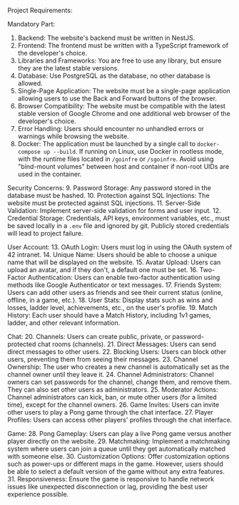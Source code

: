 Project Requirements:

Mandatory Part:

1. Backend: The website's backend must be written in NestJS.
2. Frontend: The frontend must be written with a TypeScript framework of the developer's choice.
3. Libraries and Frameworks: You are free to use any library, but ensure they are the latest stable versions.
4. Database: Use PostgreSQL as the database, no other database is allowed.
5. Single-Page Application: The website must be a single-page application allowing users to use the Back and Forward buttons of the browser.
6. Browser Compatibility: The website must be compatible with the latest stable version of Google Chrome and one additional web browser of the developer's choice.
7. Error Handling: Users should encounter no unhandled errors or warnings while browsing the website.
8. Docker: The application must be launched by a single call to `docker-compose up --build`. If running on Linux, use Docker in rootless mode, with the runtime files located in `/goinfre` or `/sgoinfre`. Avoid using "bind-mount volumes" between host and container if non-root UIDs are used in the container.

Security Concerns: 9. Password Storage: Any password stored in the database must be hashed. 10. Protection against SQL Injections: The website must be protected against SQL injections. 11. Server-Side Validation: Implement server-side validation for forms and user input. 12. Credential Storage: Credentials, API keys, environment variables, etc., must be saved locally in a `.env` file and ignored by git. Publicly stored credentials will lead to project failure.

User Account: 13. OAuth Login: Users must log in using the OAuth system of 42 intranet. 14. Unique Name: Users should be able to choose a unique name that will be displayed on the website. 15. Avatar Upload: Users can upload an avatar, and if they don't, a default one must be set. 16. Two-Factor Authentication: Users can enable two-factor authentication using methods like Google Authenticator or text messages. 17. Friends System: Users can add other users as friends and see their current status (online, offline, in a game, etc.). 18. User Stats: Display stats such as wins and losses, ladder level, achievements, etc., on the user's profile. 19. Match History: Each user should have a Match History, including 1v1 games, ladder, and other relevant information.

Chat: 20. Channels: Users can create public, private, or password-protected chat rooms (channels). 21. Direct Messages: Users can send direct messages to other users. 22. Blocking Users: Users can block other users, preventing them from seeing their messages. 23. Channel Ownership: The user who creates a new channel is automatically set as the channel owner until they leave it. 24. Channel Administrators: Channel owners can set passwords for the channel, change them, and remove them. They can also set other users as administrators. 25. Moderator Actions: Channel administrators can kick, ban, or mute other users (for a limited time), except for the channel owners. 26. Game Invites: Users can invite other users to play a Pong game through the chat interface. 27. Player Profiles: Users can access other players' profiles through the chat interface.

Game: 28. Pong Gameplay: Users can play a live Pong game versus another player directly on the website. 29. Matchmaking: Implement a matchmaking system where users can join a queue until they get automatically matched with someone else. 30. Customization Options: Offer customization options such as power-ups or different maps in the game. However, users should be able to select a default version of the game without any extra features. 31. Responsiveness: Ensure the game is responsive to handle network issues like unexpected disconnection or lag, providing the best user experience possible.
